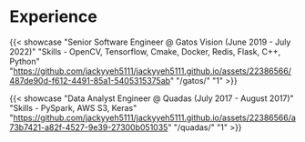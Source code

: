 # Experience


<!-- 
{{- $title = .Get 0 | default $title -}}
{{- $summary = .Get 1 | default $summary -}}
{{- $image = .Get 2 | default $image -}}
{{- $link = .Get 3 | default $link -}}
{{- $column = .Get 4 | default $column -}}
{{- $linkExtra = .Get 5 | default $linkExtra -}} 
-->

{{< showcase 
"Senior Software Engineer @ Gatos Vision (June 2019 - July 2022)"
"Skills - OpenCV, Tensorflow, Cmake, Docker, Redis, Flask, C++, Python"
"https://github.com/jackyyeh5111/jackyyeh5111.github.io/assets/22386566/487de90d-f612-4491-85a1-5405315375ab" 
"/gatos/" 
"1" >}}

{{< showcase 
"Data Analyst Engineer @ Quadas (July 2017 - August 2017)"
"Skills - PySpark, AWS S3, Keras"
"https://github.com/jackyyeh5111/jackyyeh5111.github.io/assets/22386566/a73b7421-a82f-4527-9e39-27300b051035" 
"/quadas/" 
"1" >}}
